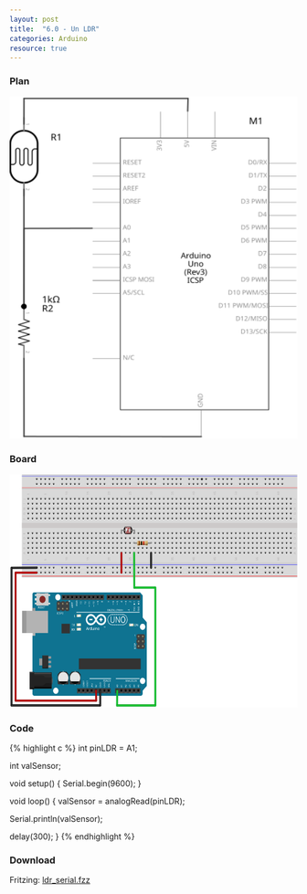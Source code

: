 ```yaml
---
layout: post
title:  "6.0 - Un LDR"
categories: Arduino
resource: true
---
```


### Plan

<div class="schaltplan">
	<img src="/images/fritzing/arduino/ldr_serial_Schaltplan.svg" width="800" height="600" alt="wiring plan" />
</div>

### Board

<img src="/images/fritzing/arduino/ldr_serial_Steckplatine.svg" width="584" height="409" alt="bread board" />

### Code

{% highlight c %}
int pinLDR = A1;

int valSensor;

void setup()
{
  Serial.begin(9600);
}

void loop()
{
   valSensor = analogRead(pinLDR);

   Serial.println(valSensor);

   delay(300);
}
{% endhighlight %}

### Download

Fritzing: [ldr_serial.fzz](/images/fritzing/arduino/ldr_serial.fzz)
